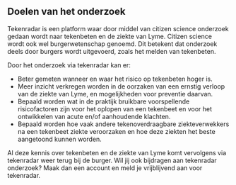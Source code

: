 ## Doelen van het onderzoek

Tekenradar is een platform waar door middel van citizen science onderzoek gedaan wordt naar tekenbeten en de ziekte van Lyme. Citizen science wordt ook wel burgerwetenschap genoemd. Dit betekent dat onderzoek deels door burgers wordt uitgevoerd, zoals het melden van tekenbeten. 

Door het onderzoek via tekenradar kan er:
- Beter gemeten wanneer en waar het risico op tekenbeten hoger is.
- Meer inzicht verkregen worden in de oorzaken van een ernstig verloop van de ziekte van Lyme, en mogelijkheden voor preventie daarvan.
- Bepaald worden wat in de praktijk bruikbare voorspellende risicofactoren zijn voor het oplopen van een tekenbeet en voor het ontwikkelen van acute en/of aanhoudende klachten.
- Bepaald worden hoe vaak andere tekenoverdraagbare ziekteverwekkers na een tekenbeet ziekte veroorzaken en hoe deze ziekten het beste aangetoond kunnen worden.

Al deze kennis over tekenbeten en de ziekte van Lyme komt vervolgens via tekenradar weer terug bij de burger. Wil jij ook bijdragen aan tekenradar onderzoek? Maak dan een account en meld je vrijblijvend aan voor tekenradar. 

